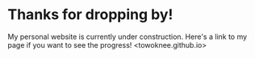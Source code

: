 # Thanks for dropping by!

My personal website is currently under construction. 
Here's a link to my page if you want to see the progress!
<towoknee.github.io>
